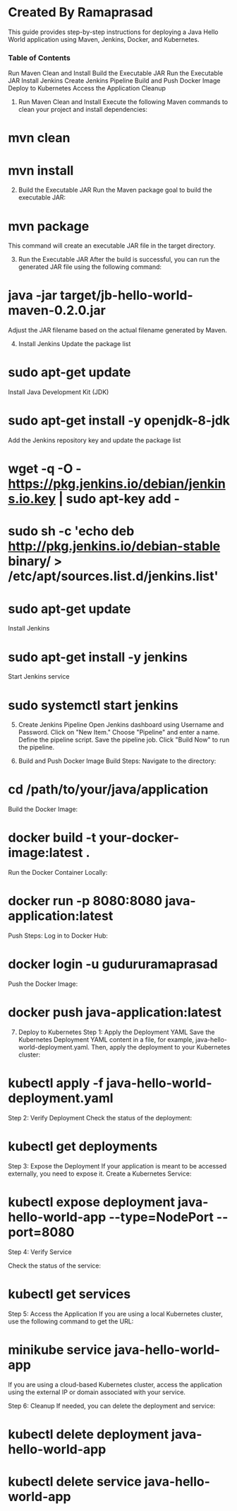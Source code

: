 # Created By Ramaprasad # 

This guide provides step-by-step instructions for deploying a Java Hello World application using Maven, Jenkins, Docker, and Kubernetes.

### Table of Contents ### 

Run Maven Clean and Install
Build the Executable JAR
Run the Executable JAR
Install Jenkins
Create Jenkins Pipeline
Build and Push Docker Image
Deploy to Kubernetes
Access the Application
Cleanup

1. Run Maven Clean and Install
Execute the following Maven commands to clean your project and install dependencies:

# mvn clean
# mvn install

2. Build the Executable JAR
Run the Maven package goal to build the executable JAR:


# mvn package
This command will create an executable JAR file in the target directory.

3. Run the Executable JAR
After the build is successful, you can run the generated JAR file using the following command:


# java -jar target/jb-hello-world-maven-0.2.0.jar
Adjust the JAR filename based on the actual filename generated by Maven.

4. Install Jenkins
Update the package list

# sudo apt-get update
Install Java Development Kit (JDK)

# sudo apt-get install -y openjdk-8-jdk
Add the Jenkins repository key and update the package list

# wget -q -O - https://pkg.jenkins.io/debian/jenkins.io.key | sudo apt-key add -
# sudo sh -c 'echo deb http://pkg.jenkins.io/debian-stable binary/ > /etc/apt/sources.list.d/jenkins.list'
# sudo apt-get update
Install Jenkins

# sudo apt-get install -y jenkins
Start Jenkins service
# sudo systemctl start jenkins

5. Create Jenkins Pipeline
Open Jenkins dashboard using Username and Password.
Click on "New Item."
Choose "Pipeline" and enter a name.
Define the pipeline script.
Save the pipeline job.
Click "Build Now" to run the pipeline.

6. Build and Push Docker Image
Build Steps:
Navigate to the directory:
# cd /path/to/your/java/application

Build the Docker Image:
# docker build -t your-docker-image:latest .

Run the Docker Container Locally:
# docker run -p 8080:8080 java-application:latest

Push Steps:
Log in to Docker Hub:
# docker login -u gudururamaprasad

Push the Docker Image:
# docker push java-application:latest

7. Deploy to Kubernetes
Step 1: Apply the Deployment YAML
Save the Kubernetes Deployment YAML content in a file, for example, java-hello-world-deployment.yaml. Then, apply the deployment to your Kubernetes cluster:

# kubectl apply -f java-hello-world-deployment.yaml

Step 2: Verify Deployment
Check the status of the deployment:

# kubectl get deployments
Step 3: Expose the Deployment
If your application is meant to be accessed externally, you need to expose it. Create a Kubernetes Service:


# kubectl expose deployment java-hello-world-app --type=NodePort --port=8080
Step 4: Verify Service

Check the status of the service:
# kubectl get services

Step 5: Access the Application
If you are using a local Kubernetes cluster, use the following command to get the URL:


# minikube service java-hello-world-app
If you are using a cloud-based Kubernetes cluster, access the application using the external IP or domain associated with your service.

Step 6: Cleanup 
If needed, you can delete the deployment and service:

# kubectl delete deployment java-hello-world-app
# kubectl delete service java-hello-world-app

